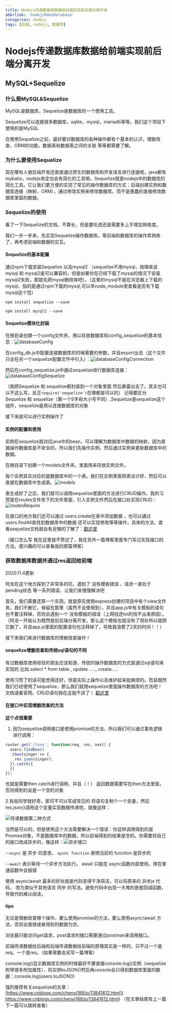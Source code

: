 ```yaml
---
title: Nodejs传递数据库数据给前端实现前后端分离开发
abbrlink: 'nodejsMakeDatabase'
categories: nodejs
tags: [后端, nodejs, 数据库]
---
```

# Nodejs传递数据库数据给前端实现前后端分离开发

## MySQL+Sequelize

### 什么是MySQL&Sequelize

MySQL是数据库，Sequelize是数据库的一个使用工具。

Sequelize可以连接很多数据库，sqlite，mysql，mariadb等等，我们这个项目下使用的是MySQL

在使用Sequelize之前，最好要对数据库的各种操作都有个基本的认识，增删改查，ORM的功能，数据表和数据表之间的关联 等等都需要了解。

### 为什么要使用Sequelize

现在哪有人做后端开发还直接通过原生的数据库和开发语言进行连接呢，java都有mybatis，nodejs肯定也会有简化的工具嘛。Sequelize就是nodejs中的数据库的简化工具。它让我们更方便的实现了常见的操作数据库的方式：后端创建实例和数据库连接（映射，ORM），通过修改实例来修改数据库，而不是愚蠢的直接修改数据库里面的数据。

### Sequelize的使用

看了一下Sequelize的文档，不算长，但是要吃透还是需要多上手增加熟练度。

我们一步一步来，先实现Sequelize操作数据库。等后端和数据库的操作弄熟练了，再考虑前端和数据的交互。

#### Sequelize的基本配置

通过npm下载安装Sequelize 以及mysql2 （sequelize不用mysql，按理来说mysql 和 mysql2是可以兼容的，但是如果你在已经下载了mysql的情况下安装mysql2失败，那就先把mysql删除掉吧）。（这里的mysql不是在浏览器上下载的mysql，指的是通过npm下载的mysql,可以早node_module里查看是否有下载mysql这个包）

`npm install sequelize --save`

`npm install mysql2 --save`

#### Sequelize模块化封装

在根目录创建一个config文件夹，用以存放数据库和config_sequelize的基本信息：![databaseConfig](../image/1028/databaseConfig.png)

在config_db.js中配置连接数据库的时候需要的参数，并且export出去（这个文件只会在另一个sequelize配置文件中引入）：![databaseConfigConnection](../image/1028/databaseConfigConnection.png)



然后在config_sequelize.js中通过sequelize进行数据库连接：![databaseConfigSequelize](../image/1028/databaseConfigSequelize.png)

（我把Sequelize 和 sequelize都封装到一个对象里面 然后暴露出去了。其实也可以不这么写，反正`require('sequelize')`在哪都是可以的）  记得要区分Sequelize 和 sequelize（第一个S字母大小写不同）,Sequelize是sequelize这个组件，sequelize是用以连接数据库的对象

接下来就可以进行实例操作了

#### 实例的配置和使用

实例在sequelize就对应java中的bean，可以理解为数据库中数据的映射，因为直接操作数据库是不安全的，所以我们先操作实例，然后通过实例来更新数据库中的数据。



在根目录下创建一个models文件夹，里面用来存放实例文件。

每个实例其实对应的是数据库中的一个表。我们在实例里面把表设计好，然后可以直接在数据库中生成表。![models](../image/1028/model-Table.png)

表生成好了之后，我们就可以调用sequelize里面的方法进行CRUD操作。我的习惯是在routes文件夹下的文件里面，引入实例文件然后在接口处实现CRUD：![routesRequire](../image/1028/routesRequire.png)

在接口的地方我们还可以通过 users.create在表中添加数据 ，也可以通过users.findAll查找到数据库中的数据 还可以实现修改等等操作，具体的方法，查看sequelize文档就会有足够的了解了：[戳这里](https://www.sequelize.com.cn/core-concepts/model-instances) 

（接口怎么写 我在这里就不赘述了，我在另外一篇博客里面专门写过实现接口的方法，感兴趣的可以查看我的那篇博客）

### 获取数据库数据并通过res返回给前端

2020.11.4更新

阿龙在这个地方踩到了非常多的坑，遇到了  没有模板错误   ，请求一直处于pending状态 等一系列错误，让我们来慢慢解决吧

首先，我们需要还原一个东西，就是原先使用express创建的项目中有个view文件夹，我们不删它，保留在那里（虽然不会使用到），并且app.js中有关模板的语句也不要注释掉，否则会遇到一个 没有模板的错误（上网找还tm的找不出来原因）。（阿龙一开始认为既然是前后端分离开发，那么这个模板也就没有了用处所以就把它删了，并且app.js里面的配置语句也注释掉了，导致我浪费了2天的时间！！）



接下来我们来进行数据库的增删改查操作！

#### sequelize增删改查和传统sql语句的不同

有过数据库使用经验的朋友应该知道，传统的操作数据库的方式是通过sql语句来实现的  比如  select * from table , update ....., create.....

使用习惯了的话可能觉得还好，但是实际上操作以及维护起来挺麻烦的。而且既然我们已经使用了sequelize，那么我们就用sequelize里面操作数据库的方法吧！文档请看官网，CRUD语句我在这就不讲了！ [戳这里](https://www.sequelize.com.cn/core-concepts/model-querying-basics) 



#### 在接口中实现增删改查的方法

**这个点很重要**

1. 因为sequelize调用接口是使用promise的方法，所以我们可以通过事务逻辑进行调用：

```javascript
router.get('/love', function(req, res, next) {
  users.findOne()
  .then(singer => {
    res.json(singer);
  }).catch({
  })
});
```

也就是需要then  catch进行调用，并且（！） 返回数据需要写在then方法里面，否则得到的会是一个空的对象

 

 2.有些同学就好奇，那可不可以写成常见的 将语句复制个一个变量，然后res.json()调用这个变量实现数据传递呢，就像这样：

 ![传递数据第二种方式](../image/1028/传递数据第二种方式.png)

当然是可以的，但是使用这个方法需要解决一个错误：你这样调用得到的是Promise对象，不是数据库中的数据，所以前端得到的结果是空的。你需要将自己的接口改成异步的，像这样：![异步接口](../image/1028/异步接口.png)

--`async`  是 异步 的意思， `aysnc function` 表明当前的  function 是异步的 

--`await` 表示等待一个异步方法执行。 await 只能在 async函数内部使用，用在普通函数中会报错

使用 async/await 最多的好处就是代码变得干净简洁，可以将原来的 异步js 代码， 改为类似于其他语言  同步  的写法。避免代码中出现一大堆的嵌套回调函数，导致代码难以阅读。



#### tips

无论是增删改查哪个操作，要么使用promise的方法，要么使用async/await 方法，否则会报错或者得到的数据为空。

浏览器只能访问get请求，post请求的接口需要通过postman来调用接口。

前端传递数据给后端和后端传递数据给前端的原理其实是一样的，只不过一个是req，一个是res。（如果需要会另写一篇博客）

console.log()显示数据库实例的时候最好不要直接console.log()实例（sequelize附带很多附加属性），将实例toJSON()然后再console会只得到数据库里面的数据：console.log(users.toJSON())

强烈推荐有关sequelize的文章： [https://www.cnblogs.com/chenxi188/p/13841612.html]( https://www.cnblogs.com/chenxi188/p/13841612.html)  （在文章结尾有上一篇下一篇可以跳转查看）


